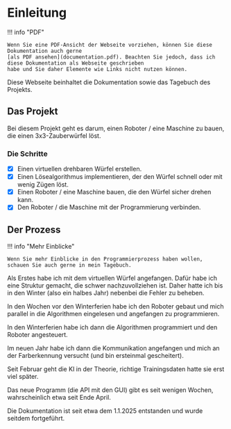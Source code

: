 # Einleitung


!!! info "PDF"

    Wenn Sie eine PDF-Ansicht der Webseite vorziehen, können Sie diese Dokumentation auch gerne 
    [als PDF ansehen](documentation.pdf). Beachten Sie jedoch, dass ich diese Dokumentation als Webseite geschrieben 
    habe und Sie daher Elemente wie Links nicht nutzen können.

Diese Webseite beinhaltet die Dokumentation sowie das Tagebuch des Projekts.

## Das Projekt

Bei diesem Projekt geht es darum, einen Roboter / eine Maschine zu bauen, die einen 3x3-Zauberwürfel löst.

### Die Schritte

* [x] Einen virtuellen drehbaren Würfel erstellen.
* [x] Einen Lösealgorithmus implementieren, der den Würfel schnell oder mit wenig Zügen löst.
* [x] Einen Roboter / eine Maschine bauen, die den Würfel sicher drehen kann.
* [x] Den Roboter / die Maschine mit der Programmierung verbinden.

## Der Prozess

!!! info "Mehr Einblicke"

    Wenn Sie mehr Einblicke in den Programmierprozess haben wollen, schauen Sie auch gerne in mein Tagebuch.

Als Erstes habe ich mit dem virtuellen Würfel angefangen. Dafür habe ich eine Struktur gemacht, die schwer 
nachzuvollziehen ist. Daher hatte ich bis in den Winter (also ein halbes Jahr) nebenbei die Fehler zu beheben.

In den Wochen vor den Winterferien habe ich den Roboter gebaut und mich parallel in die Algorithmen eingelesen und 
angefangen zu programmieren.

In den Winterferien habe ich dann die Algorithmen programmiert und den Roboter angesteuert.

Im neuen Jahr habe ich dann die Kommunikation angefangen und mich an der Farberkennung versucht (und bin ersteinmal
gescheitert).

Seit Februar geht die KI in der Theorie, richtige Trainingsdaten hatte sie erst viel später.

Das neue Programm (die API mit den GUI) gibt es seit wenigen Wochen, wahrscheinlich etwa seit Ende April.

Die Dokumentation ist seit etwa dem 1.1.2025 entstanden und wurde seitdem fortgeführt.
